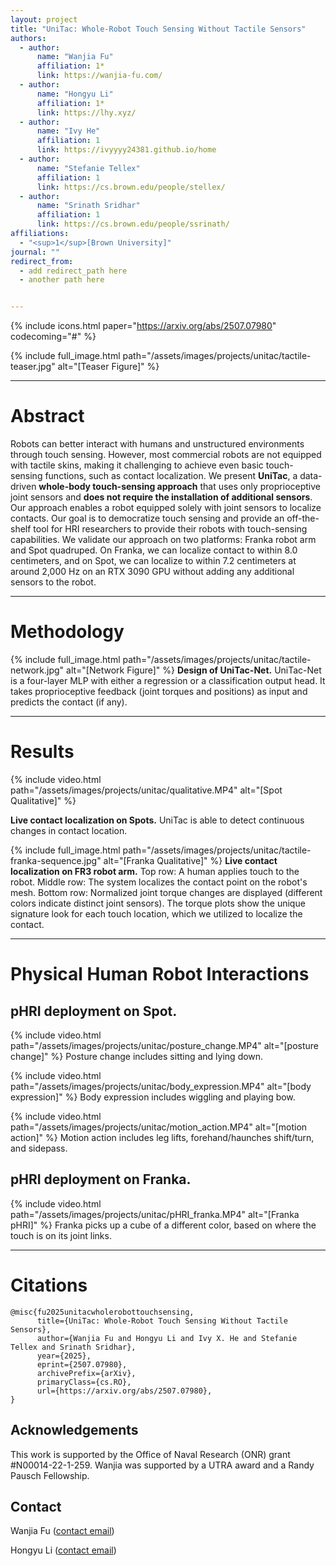 ```yaml
---
layout: project
title: "UniTac: Whole-Robot Touch Sensing Without Tactile Sensors"
authors:
  - author:
      name: "Wanjia Fu"
      affiliation: 1*
      link: https://wanjia-fu.com/
  - author:
      name: "Hongyu Li"
      affiliation: 1*
      link: https://lhy.xyz/
  - author:
      name: "Ivy He"
      affiliation: 1
      link: https://ivyyyy24381.github.io/home
  - author:
      name: "Stefanie Tellex"
      affiliation: 1
      link: https://cs.brown.edu/people/stellex/
  - author:
      name: "Srinath Sridhar"
      affiliation: 1
      link: https://cs.brown.edu/people/ssrinath/
affiliations:
  - "<sup>1</sup>[Brown University]"
journal: ""
redirect_from:
  - add redirect_path here
  - another path here


---
```

{% include icons.html paper="https://arxiv.org/abs/2507.07980" codecoming="#" %}

{% include full_image.html path="/assets/images/projects/unitac/tactile-teaser.jpg" alt="[Teaser Figure]" %}

---

# Abstract
Robots can better interact with humans and
unstructured environments through touch sensing. However,
most commercial robots are not equipped with tactile skins,
making it challenging to achieve even basic touch-sensing
functions, such as contact localization. We present **UniTac**,
a data-driven **whole-body touch-sensing approach** that uses
only proprioceptive joint sensors and **does not require the installation of additional sensors**. Our approach enables a robot
equipped solely with joint sensors to localize contacts. Our
goal is to democratize touch sensing and provide an off-the-
shelf tool for HRI researchers to provide their robots with
touch-sensing capabilities. We validate our approach on two
platforms: Franka robot arm and Spot quadruped. On Franka,
we can localize contact to within 8.0 centimeters, and on Spot,
we can localize to within 7.2 centimeters at around 2,000 Hz
on an RTX 3090 GPU without adding any additional sensors
to the robot. 

---

# Methodology
{% include full_image.html path="/assets/images/projects/unitac/tactile-network.jpg" alt="[Network Figure]" %}
**Design of UniTac-Net.** UniTac-Net is a four-layer
MLP with either a regression or a classification output head.
It takes proprioceptive feedback (joint torques and positions)
as input and predicts the contact (if any).

---

# Results
{% include video.html path="/assets/images/projects/unitac/qualitative.MP4" alt="[Spot Qualitative]" %}

**Live contact localization on Spots.** UniTac is able to detect continuous changes in contact location. 

{% include full_image.html path="/assets/images/projects/unitac/tactile-franka-sequence.jpg" alt="[Franka Qualitative]" %}
**Live contact localization on FR3 robot arm.** Top row: A human applies touch to the robot. Middle row: The system localizes the contact point on the robot's mesh. Bottom row: Normalized joint torque changes are displayed (different colors indicate distinct joint sensors). The torque plots show the unique signature look for each touch location, which we utilized to localize the contact. 

---

# Physical Human Robot Interactions

## pHRI deployment on Spot.
{% include video.html path="/assets/images/projects/unitac/posture_change.MP4" alt="[posture change]" %}
Posture change includes sitting and lying down.

{% include video.html path="/assets/images/projects/unitac/body_expression.MP4" alt="[body expression]" %}
Body expression includes wiggling and playing bow.

{% include video.html path="/assets/images/projects/unitac/motion_action.MP4" alt="[motion action]" %}
Motion action includes leg lifts, forehand/haunches shift/turn, and sidepass.

## pHRI deployment on Franka.
{% include video.html path="/assets/images/projects/unitac/pHRI_franka.MP4" alt="[Franka pHRI]" %}
Franka picks up a cube of a different color, based on where the touch is on its joint links.

<!-- ## Citations

    Add your bibtex citation here! Be sure to indent the citation by 4 spaces. -->
---

# Citations
```
@misc{fu2025unitacwholerobottouchsensing,
      title={UniTac: Whole-Robot Touch Sensing Without Tactile Sensors}, 
      author={Wanjia Fu and Hongyu Li and Ivy X. He and Stefanie Tellex and Srinath Sridhar},
      year={2025},
      eprint={2507.07980},
      archivePrefix={arXiv},
      primaryClass={cs.RO},
      url={https://arxiv.org/abs/2507.07980}, 
}
```

## Acknowledgements
This work is supported by the Office of Naval Research (ONR) grant #N00014-22-1-259. Wanjia was supported by a UTRA award and a Randy Pausch Fellowship.

## Contact

Wanjia Fu ([contact email](mailto:wanjia_fu@brown.edu))

Hongyu Li ([contact email](mailto:hli230@cs.brown.edu))
